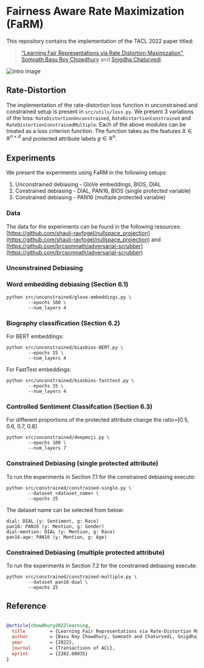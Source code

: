 # Fairness Aware Rate Maximization (FaRM)

This repository contains the implementation of the TACL 2022 paper titled:

> ["Learning Fair Representations via Rate Distortion Maximization"](https://arxiv.org/pdf/2202.00035.pdf),<br/>
> [Somnath Basu Roy Chowdhury](https://www.cs.unc.edu/~somnath/) and [Snigdha Chaturvedi](https://sites.google.com/site/snigdhac/).

<img src="./assets/Idea.pdf" alt="intro image"/>

## Rate-Distortion

The implementation of the rate-distortion loss function in unconstrained and constrained setup is present in `src/utils/loss.py`. We present 3 variations of the loss: `RateDistortionUnconstrained`, `RateDistortionConstrained` and `RateDistortionConstrainedMultiple`. Each of the above modules can be treated as a loss criterion function. The function takes as the features $X \in \mathbb{R}^{n \times d}$ and protected attribute labels $g \in \mathbb{R}^{n}$.


## Experiments

We present the experiments using FaRM in the following setups:

1. Unconstrained debiasing - GloVe embeddings, BIOS, DIAL
2. Constrained debiasing - DIAL, PAN16, BIOS (single protected variable)
3. Constrained debiasing - PAN16 (multiple protected variable)

### Data
The data for the experiments can be found in the following resources: [https://github.com/shauli-ravfogel/nullspace_projection](https://github.com/shauli-ravfogel/nullspace_projection) and [https://github.com/brcsomnath/adversarial-scrubber](https://github.com/brcsomnath/adversarial-scrubber)


### Unconstrained Debiasing
### Word embedding debiasing (Section 6.1)

```
python src/unconstrained/glove-embeddings.py \
        --epochs 100 \
        --num_layers 4
```

### Biography classification (Section 6.2)

For BERT embeddings:
```
python src/unconstrained/biasbios-BERT.py \
        --epochs 15 \
        --num_layers 4
```

For FastText embeddings:
```
python src/unconstrained/biasbios-fasttext.py \
        --epochs 15 \
        --num_layers 4
```

### Controlled Sentiment Classifcation (Section 6.3)

For different proportions of the protected attribute change the ratio=[0.5, 0.6, 0.7, 0.8]
```
python src/unconstrained/deepmoji.py \
        --epochs 100 \
        --num_layers 7
```

### Constrained Debiasing (single protected attribute)
To run the experiments in Section 7.1 for the constrained debiasing execute:

```
python src/constrained/constrained-single.py \
        --dataset <dataset_name> \
        --epochs 25
```

The dataset name can be selected from below:
```
dial: DIAL (y: Sentiment, g: Race)
pan16: PAN16 (y: Mention, g: Gender)
dial-mention: DIAL (y: Mention, g: Race)
pan16-age: PAN16 (y: Mention, g: Age)
```

### Constrained Debiasing (multiple protected attribute)
To run the experiments in Section 7.2 for the constrained debiasing execute:

```
python src/constrained/constrained-multiple.py \
        --dataset pan16-dual \
        --epochs 25
```

## Reference

```bibtex

@article{chowdhury2022learning,
  title         = {Learning Fair Representations via Rate-Distortion Maximization},
  author        = {Basu Roy Chowdhury, Somnath and Chaturvedi, Snigdha},
  year          = {2022},
  journal       = {Transactions of ACL},
  eprint        = {2202.00035}
}
```